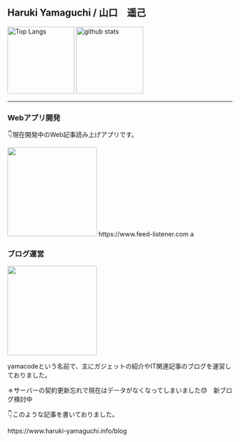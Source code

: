 <h2>Haruki Yamaguchi / 山口　遥己</h2>

<p align="left"> 
  <img alt="Top Langs" height="150px" src="https://github-readme-stats.vercel.app/api/top-langs/?username=8maguchi8ruki&layout=compact&show_icons=true&theme=onedark" />
  <img alt="github stats" height="150px" src="https://github-readme-stats.vercel.app/api?username=8maguchi8ruki&theme=onedark&show_icons=ture" />
</p>

<hr> 

<h3>Webアプリ開発</h3>
<p>👇現在開発中のWeb記事読み上げアプリです。</p>
<div>
<img src="https://www.feed-listener.com/static/img/title.png" style="width:200px;　border:2px solid #ccc;">
https://www.feed-listener.com                                                                                                        a
</div>

                                                                                                          
<h3>ブログ運営</h3>                                                                                            
 <img src="https://www.feed-listener.com/static/img/yamacode.png" style="width:200px;">
                                                                                                           
<p>yamacodeという名前で、主にガジェットの紹介やIT関連記事のブログを運営しておりました。</p>
<p>＊サーバーの契約更新忘れで現在はデータがなくなってしまいました😓　新ブログ検討中</p>
                                                                                      
<p>👇このような記事を書いておりました。</p> 
 https://www.haruki-yamaguchi.info/blog
                                                                                       
                                                                                       
<!-- 
[![trophy](https://github-profile-trophy.vercel.app/?username=8maguchi8ruki&theme=onedark&column=7
)](https://github.com/ryo-ma/github-profile-trophy) -->





